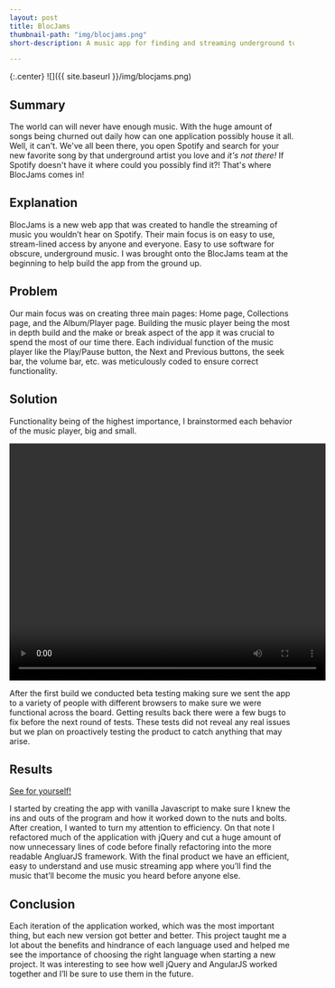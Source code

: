 ```yaml
---
layout: post
title: BlocJams
thumbnail-path: "img/blocjams.png"
short-description: A music app for finding and streaming underground tunes

---
```


{:.center}
![]({{ site.baseurl }}/img/blocjams.png)

## Summary

The world can will never have enough music. With the huge amount of songs being churned out daily how can one application possibly house it all. Well, it can't. We've all been there, you open Spotify and search for your new favorite song by that underground artist you love and _it's not there!_ If Spotify doesn't have it where could you possibly find it?! That's where BlocJams comes in!

## Explanation

BlocJams is a new web app that was created to handle the streaming of music you wouldn’t hear on Spotify. Their main focus is on easy to use, stream-lined access by anyone and everyone. Easy to use software for obscure, underground music. I was brought onto the BlocJams team at the beginning to help build the app from the ground up.
  

## Problem

Our main focus was on creating three main pages: Home page, Collections page, and the Album/Player page. Building the music player being the most in depth build and the make or break aspect of the app it was crucial to spend the most of our time there. Each individual function of the music player like the Play/Pause button, the Next and Previous buttons, the seek bar, the volume bar, etc. was meticulously coded to ensure correct functionality.

## Solution

 Functionality being of the highest importance, I brainstormed each behavior of the music player, big and small.

<video width="560" height="420" align="center" loop autoplay controls>
    <source src="{{ site.baseurl }}/vid/blocjamsdemo.mp4" type="video/mp4">
</video>

After the first build we conducted beta testing making sure we sent the app to a variety of people with different browsers to make sure we were functional across the board. Getting results back there were a few bugs to fix before the next round of tests. These tests did not reveal any real issues but we plan on proactively testing the product to catch anything that may arise.

## Results

<a href="http://froehlich-bloc-jams.netlify.com/">See for yourself!</a>

I started by creating the app with vanilla Javascript to make sure I knew the ins and outs of the program and how it worked down to the nuts and bolts. After creation, I wanted to turn my attention to efficiency. On that note I refactored much of the application with jQuery and cut a huge amount of now unnecessary lines of code before finally refactoring into the more readable AngluarJS framework. With the final product we have an efficient, easy to understand and use music streaming app where you’ll find the music that’ll become the music you heard before anyone else.

## Conclusion

Each iteration of the application worked, which was the most important thing, but each new version got better and better. This project taught me a lot about the benefits and hindrance of each language used and helped me see the importance of choosing the right language when starting a new project.  It was interesting to see how well jQuery and AngularJS worked together and I’ll be sure to use them in the future.

